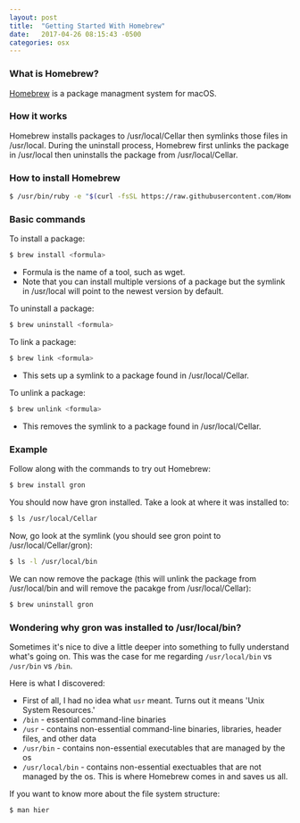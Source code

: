 ```yaml
---
layout: post
title:  "Getting Started With Homebrew"
date:   2017-04-26 08:15:43 -0500
categories: osx
---
```



### What is Homebrew?

[Homebrew](https://brew.sh/) is a package managment system for macOS.

### How it works

Homebrew installs packages to /usr/local/Cellar then symlinks those files in /usr/local.
During the uninstall process, Homebrew first unlinks the package in /usr/local then
uninstalls the package from /usr/local/Cellar.

### How to install Homebrew

```sh
$ /usr/bin/ruby -e "$(curl -fsSL https://raw.githubusercontent.com/Homebrew/install/master/install)"
```

### Basic commands

To install a package:
```sh
$ brew install <formula>
```
* Formula is the name of a tool, such as wget.
* Note that you can install multiple versions of a package but the symlink in /usr/local will point to the newest version by default.

To uninstall a package:
```sh
$ brew uninstall <formula>
```

To link a package:
```sh
$ brew link <formula>
```
* This sets up a symlink to a package found in /usr/local/Cellar.

To unlink a package:
```sh
$ brew unlink <formula>
```
* This removes the symlink to a package found in /usr/local/Cellar.

### Example

Follow along with the commands to try out Homebrew:

```sh
$ brew install gron
```

You should now have gron installed. Take a look at where it was installed to:
```sh
$ ls /usr/local/Cellar
```
Now, go look at the symlink (you should see gron point to /usr/local/Cellar/gron):
```sh
$ ls -l /usr/local/bin
```

We can now remove the package (this will unlink the package from /usr/local/bin and will remove the pacakge from /usr/local/Cellar):
```sh
$ brew uninstall gron
```

### Wondering why gron was installed to /usr/local/bin?
Sometimes it's nice to dive a little deeper into something to fully understand
what's going on. This was the case for me regarding `/usr/local/bin` vs `/usr/bin` vs `/bin`.

Here is what I discovered:

* First of all, I had no idea what `usr` meant. Turns out it means 'Unix System Resources.'
* `/bin` - essential command-line binaries
* `/usr` - contains non-essential command-line binaries, libraries, header files, and other data
* `/usr/bin` - contains non-essential executables that are managed by the os
* `/usr/local/bin` - contains non-essential exectuables that are not managed by the os. This is where Homebrew comes in and saves us all.

If you want to know more about the file system structure:
```sh
$ man hier
```
